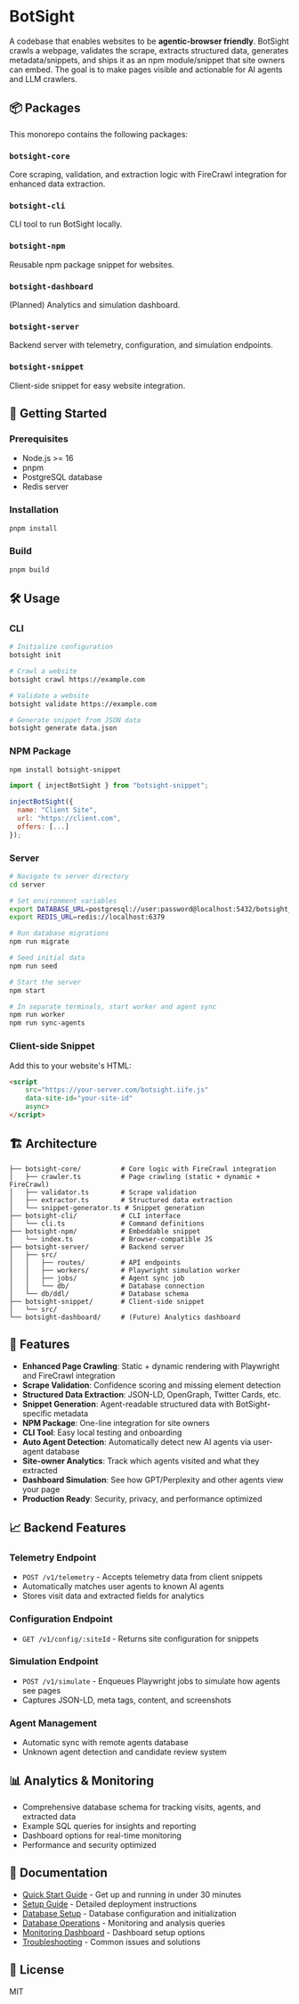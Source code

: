 # BotSight

A codebase that enables websites to be **agentic-browser friendly**. BotSight crawls a webpage, validates the scrape, extracts structured data, generates metadata/snippets, and ships it as an npm module/snippet that site owners can embed. The goal is to make pages visible and actionable for AI agents and LLM crawlers.

## 📦 Packages

This monorepo contains the following packages:

### `botsight-core`
Core scraping, validation, and extraction logic with FireCrawl integration for enhanced data extraction.

### `botsight-cli`
CLI tool to run BotSight locally.

### `botsight-npm`
Reusable npm package snippet for websites.

### `botsight-dashboard`
(Planned) Analytics and simulation dashboard.

### `botsight-server`
Backend server with telemetry, configuration, and simulation endpoints.

### `botsight-snippet`
Client-side snippet for easy website integration.

## 🚀 Getting Started

### Prerequisites
- Node.js >= 16
- pnpm
- PostgreSQL database
- Redis server

### Installation
```bash
pnpm install
```

### Build
```bash
pnpm build
```

## 🛠️ Usage

### CLI
```bash
# Initialize configuration
botsight init

# Crawl a website
botsight crawl https://example.com

# Validate a website
botsight validate https://example.com

# Generate snippet from JSON data
botsight generate data.json
```

### NPM Package
```bash
npm install botsight-snippet
```

```javascript
import { injectBotSight } from "botsight-snippet";

injectBotSight({
  name: "Client Site",
  url: "https://client.com",
  offers: [...]
});
```

### Server
```bash
# Navigate to server directory
cd server

# Set environment variables
export DATABASE_URL=postgresql://user:password@localhost:5432/botsight_db
export REDIS_URL=redis://localhost:6379

# Run database migrations
npm run migrate

# Seed initial data
npm run seed

# Start the server
npm start

# In separate terminals, start worker and agent sync
npm run worker
npm run sync-agents
```

### Client-side Snippet
Add this to your website's HTML:
```html
<script 
    src="https://your-server.com/botsight.iife.js" 
    data-site-id="your-site-id" 
    async>
</script>
```

## 🏗️ Architecture

```
├── botsight-core/          # Core logic with FireCrawl integration
│   ├── crawler.ts          # Page crawling (static + dynamic + FireCrawl)
│   ├── validator.ts        # Scrape validation
│   ├── extractor.ts        # Structured data extraction
│   └── snippet-generator.ts # Snippet generation
├── botsight-cli/           # CLI interface
│   └── cli.ts              # Command definitions
├── botsight-npm/           # Embeddable snippet
│   └── index.ts            # Browser-compatible JS
├── botsight-server/        # Backend server
│   ├── src/
│   │   ├── routes/         # API endpoints
│   │   ├── workers/        # Playwright simulation worker
│   │   ├── jobs/           # Agent sync job
│   │   └── db/             # Database connection
│   └── db/ddl/             # Database schema
├── botsight-snippet/       # Client-side snippet
│   └── src/
└── botsight-dashboard/     # (Future) Analytics dashboard
```

## 🎯 Features

- **Enhanced Page Crawling**: Static + dynamic rendering with Playwright and FireCrawl integration
- **Scrape Validation**: Confidence scoring and missing element detection
- **Structured Data Extraction**: JSON-LD, OpenGraph, Twitter Cards, etc.
- **Snippet Generation**: Agent-readable structured data with BotSight-specific metadata
- **NPM Package**: One-line integration for site owners
- **CLI Tool**: Easy local testing and onboarding
- **Auto Agent Detection**: Automatically detect new AI agents via user-agent database
- **Site-owner Analytics**: Track which agents visited and what they extracted
- **Dashboard Simulation**: See how GPT/Perplexity and other agents view your page
- **Production Ready**: Security, privacy, and performance optimized

## 📈 Backend Features

### Telemetry Endpoint
- `POST /v1/telemetry` - Accepts telemetry data from client snippets
- Automatically matches user agents to known AI agents
- Stores visit data and extracted fields for analytics

### Configuration Endpoint
- `GET /v1/config/:siteId` - Returns site configuration for snippets

### Simulation Endpoint
- `POST /v1/simulate` - Enqueues Playwright jobs to simulate how agents see pages
- Captures JSON-LD, meta tags, content, and screenshots

### Agent Management
- Automatic sync with remote agents database
- Unknown agent detection and candidate review system

## 📊 Analytics & Monitoring

- Comprehensive database schema for tracking visits, agents, and extracted data
- Example SQL queries for insights and reporting
- Dashboard options for real-time monitoring
- Performance and security optimized

## 📄 Documentation

- [Quick Start Guide](QUICK_START.md) - Get up and running in under 30 minutes
- [Setup Guide](SETUP_GUIDE.md) - Detailed deployment instructions
- [Database Setup](DB_SETUP.md) - Database configuration and initialization
- [Database Operations](DATABASE_OPERATIONS.md) - Monitoring and analysis queries
- [Monitoring Dashboard](MONITORING_DASHBOARD.md) - Dashboard setup options
- [Troubleshooting](TROUBLESHOOTING.md) - Common issues and solutions

## 📄 License

MIT